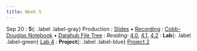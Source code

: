 ```yaml
---
title: Week 5
---
```


Sep 20
: **5**{: .label .label-gray} Production
: [Slides](https://docs.google.com/presentation/d/1WL9rZQSobVn4HcKP1lwmJ_K5fm6037J1qJrX-OKIaNc/edit?usp=sharing)
&#8226; [Recording](https://kaltura.berkeley.edu/media/DATA+88E%2C+LEC+001+%28Fall+2023%29/1_elva2n7a)
: [Cobb-Douglas Notebook](https://datahub.berkeley.edu/hub/user-redirect/git-pull?repo=https%3A%2F%2Fgithub.com%2Fdata-88e%2Ffa23-materials&urlpath=retro%2Ftree%2Ffa23-materials%2Flec%2Flec05%2FCobb-Douglas-v4.ipynb&branch=main) &#8226; [Datahub File Tree](https://datahub.berkeley.edu/hub/user-redirect/git-pull?repo=https%3A%2F%2Fgithub.com%2Fdata-88e%2Ffa23-materials&branch=main&urlpath=tree%2Ffa23-materials%2F)
: *Reading*: [4.0](https://data-88e.github.io/textbook/content/04-production/index.html), [4.1](https://data-88e.github.io/textbook/content/04-production/production.html), [4.2](https://data-88e.github.io/textbook/content/04-production/shifts.html)
: **Lab**{: .label .label-green} [Lab 4](https://datahub.berkeley.edu/hub/user-redirect/git-pull?repo=https%3A%2F%2Fgithub.com%2Fdata-88e%2Ffa23-materials&urlpath=retro%2Ftree%2Ffa23-materials%2Flab%2Flab04%2Flab04.ipynb&branch=main)
: **Project**{: .label .label-blue} [Project 2](https://datahub.berkeley.edu/hub/user-redirect/git-pull?repo=https%3A%2F%2Fgithub.com%2Fdata-88e%2Ffa23-materials&urlpath=retro%2Ftree%2Ffa23-materials%2Fproj%2Fproj02%2Fproj02.ipynb&branch=main)
